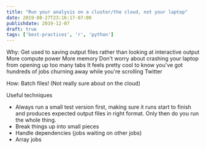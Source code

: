 ```yaml
---
title: "Run your analysis on a cluster/the cloud, not your laptop"
date: 2019-08-27T23:16:17-07:00
publishdate: 2019-12-07
draft: true
tags: ['best-practices', 'r', 'python']
---
```



Why:
Get used to saving output files rather than looking at interactive output
More compute power
More memory
Don't worry about crashing your laptop from opening up too many tabs
It feels pretty cool to know you've got hundreds of jobs churning away while you're scrolling Twitter

How:
Batch files!
(Not really sure about on the cloud)


Useful techniques
- Always run a small test version first, making sure it runs start to finish and produces expected output files in right format. Only then do you run the whole thing.
- Break things up into small pieces
- Handle dependencies (jobs waiting on other jobs)
- Array jobs
